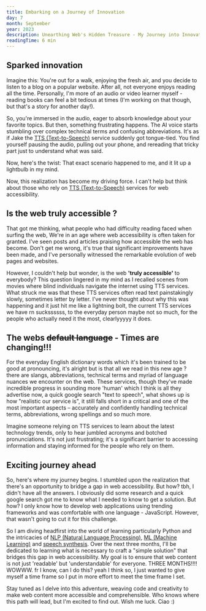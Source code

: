 ```yaml
---
title: Embarking on a Journey of Innovation
day: 7
month: September
year: 2023
description: Unearthing Web's Hidden Treasure - My Journey into Innovation
readingTime: 6 min
---
```


## **Sparked innovation**

Imagine this: You're out for a walk, enjoying the fresh air, and you decide to listen to a blog on a popular website. After all, not everyone enjoys reading all the time. Personally, I'm more of an audio or video learner myself - reading books can feel a bit tedious at times (I'm working on that though, but that's a story for another day!).

So, you're immersed in the audio, eager to absorb knowledge about your favorite topics. But then, something frustrating happens. The AI voice starts stumbling over complex technical terms and confusing abbreviations. It's as if Jake the [TTS (Text-to-Speech)](https://simple.wikipedia.org/wiki/Text_to_Speech) service suddenly got tongue-tied. You find yourself pausing the audio, pulling out your phone, and rereading that tricky part just to understand what was said.

Now, here's the twist: That exact scenario happened to me, and it lit up a lightbulb in my mind.

Now, this realization has become my driving force. I can't help but think about those who rely on  [TTS (Text-to-Speech)](https://simple.wikipedia.org/wiki/Text_to_Speech) services for web accessibility.

## **Is the web truly accessible ?**

That got me thinking, what people who had difficulty reading faced when surfing the web, We're in an age where web accessibility is often taken for granted. I've seen posts and articles praising how accessible the web has become. Don't get me wrong, it's true that significant improvements have been made, and I've personally witnessed the remarkable evolution of web pages and websites.

However, I couldn't help but wonder, is the web **'truly accessible'** to everybody? This question lingered in my mind as I recalled scenes from movies where blind individuals navigate the internet using TTS services. What struck me was that these TTS services often read text painstakingly slowly, sometimes letter by letter.  I've never thought about why this was happening and it just hit me like a lightning bolt, the current TTS services we have rn suckssssss, to the everyday person maybe not so much, for the people who actually need it the most, clearlyyyyy it does.

## **The webs ~~default language~~ - Times are changing!!!**

For the everyday English dictionary words which it's been trained to be good at pronouncing, it's alright but is that all we read in this new age ? there are slangs, abbreviations, technical terms and myriad of language nuances we encounter on the web. These services, though they've made incredible progress in sounding more 'human' which I think is all they advertise now, a quick google search "text to speech", what shows up is how "realistic our service is", it still falls short in a critical and one of the most important aspects – accurately and confidently handling technical terms, abbreviations, wrong spellings and so much more.

Imagine someone relying on TTS services to learn about the latest technology trends, only to hear jumbled acronyms and botched pronunciations. It's not just frustrating; it's a significant barrier to accessing information and staying informed for the people who rely on them.

## **Exciting journey ahead**

So, here's where my journey begins. I stumbled upon the realization that there's an opportunity to bridge a gap in web accessibility. But how? tbh, I didn't have all the answers. I obviously did some research and a quick google search got me to know what I needed to know to get a solution. But how?  I only know how to develop web applications using trending frameworks and was comfortable with one language - JavaScript. However, that wasn't going to cut it for this challenge.

So I am diving headfirst into the world of learning particularly Python and the intricacies of [NLP (Natural Language Processing)](https://en.wikipedia.org/wiki/Natural_language_processing), [ML (Machine Learning)](https://en.wikipedia.org/wiki/Machine_learning) and [speech synthesis](https://en.wikipedia.org/wiki/Speech_synthesis). Over the next three months, I'll be dedicated to learning what is necessary to craft a "simple solution" that bridges this gap in web accessibility. My goal is to ensure that web content is not just 'readable' but 'understandable' for everyone. THREE MONTHS!!!! WOWWW. fr I know, can I do this? yeah I think so,  I just wanted to give myself a time frame so I put in more effort to meet the time frame I set.  

Stay tuned as I delve into this adventure, weaving code and creativity to make web content more accessible and comprehensible. Who knows where this path will lead, but I'm excited to find out. Wish me luck.  Ciao :)
